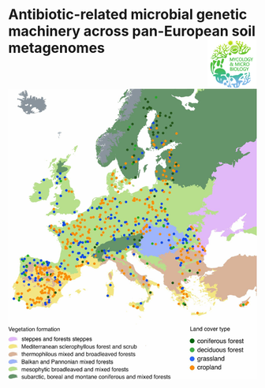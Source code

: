 # Antibiotic-related microbial genetic machinery across pan-European soil metagenomes <img src='images/MMC_logo.png' align="right" height="100" />

<p align="middle">
  <img src="images/sampling_map.jpg" width="600" title="Dataset"/>
</p>
